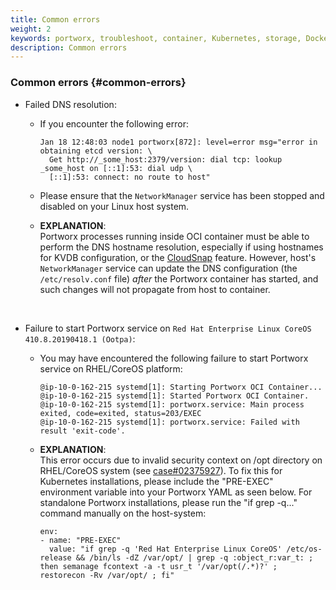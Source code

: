 ```yaml
---
title: Common errors
weight: 2
keywords: portworx, troubleshoot, container, Kubernetes, storage, Docker, k8s, pv, persistent disk, debug
description: Common errors
---
```


### Common errors {#common-errors}

* Failed DNS resolution:
  * If you encounter the following error:

    ```
    Jan 18 12:48:03 node1 portworx[872]: level=error msg="error in obtaining etcd version: \
      Get http://_some_host:2379/version: dial tcp: lookup _some_host on [::1]:53: dial udp \
      [::1]:53: connect: no route to host"
    ```

  * Please ensure that the `NetworkManager` service has been stopped and disabled on your Linux host system.
  * **EXPLANATION**:<br/> Portworx processes running inside OCI container must be able to perform the DNS hostname resolution,
    especially if using hostnames for KVDB configuration, or the [CloudSnap](/reference/cli/cloud-snaps/) feature.
    However, host's `NetworkManager` service can update the DNS configuration (the `/etc/resolv.conf` file) _after_
    the Portworx container has started, and such changes will not propagate from host to container.
<br/>

* Failure to start Portworx service on `Red Hat Enterprise Linux CoreOS 410.8.20190418.1 (Ootpa)`:
  * You may have encountered the following failure to start Portworx service on RHEL/CoreOS platform:

    ```
    @ip-10-0-162-215 systemd[1]: Starting Portworx OCI Container...
    @ip-10-0-162-215 systemd[1]: Started Portworx OCI Container.
    @ip-10-0-162-215 systemd[1]: portworx.service: Main process exited, code=exited, status=203/EXEC
    @ip-10-0-162-215 systemd[1]: portworx.service: Failed with result 'exit-code'.
    ```
    
  * **EXPLANATION**:<br/> This error occurs due to invalid security context on /opt directory on RHEL/CoreOS system (see [case#02375927](https://access.redhat.com/support/cases/#/case/02375927)).  To fix this for Kubernetes installations, please include the "PRE-EXEC" environment variable into your Portworx YAML as seen below.  For standalone Portworx installations, please run the "if grep -q..." command manually on the host-system:

    ```
    env:
    - name: "PRE-EXEC"
      value: "if grep -q 'Red Hat Enterprise Linux CoreOS' /etc/os-release && /bin/ls -dZ /var/opt/ | grep -q :object_r:var_t: ; then semanage fcontext -a -t usr_t '/var/opt(/.*)?' ; restorecon -Rv /var/opt/ ; fi"
    ```
<br/>
